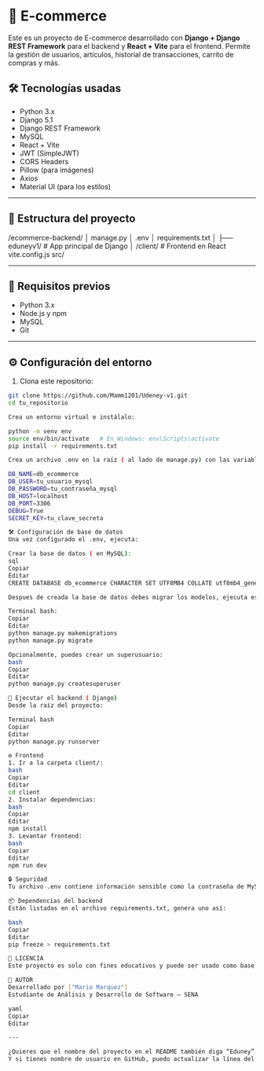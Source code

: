 # 🛒 E-commerce

Este es un proyecto de E-commerce desarrollado con **Django + Django REST Framework** para el backend y **React + Vite** para el frontend. Permite la gestión de usuarios, artículos, historial de transacciones, carrito de compras y más.

## 🛠 Tecnologías usadas

- Python 3.x
- Django 5.1
- Django REST Framework
- MySQL
- React + Vite
- JWT (SimpleJWT)
- CORS Headers
- Pillow (para imágenes)
- Axios
- Material UI (para los estilos)

---

## 📁 Estructura del proyecto

/ecommerce-backend/ │ manage.py │ .env │ requirements.txt │ ├── eduneyv1/ # App principal de Django │ /client/ # Frontend en React vite.config.js src/

---

## 🚀 Requisitos previos

- Python 3.x
- Node.js y npm
- MySQL
- Git

---

## ⚙️ Configuración del entorno

1. Clona este repositorio:

```bash
git clone https://github.com/Mamm1201/Udeney-v1.git
cd tu_repositorio

Crea un entorno virtual e instálalo:

python -m venv env
source env/bin/activate   # En Windows: env\Scripts\activate
pip install -r requirements.txt

Crea un archivo .env en la raíz ( al lado de manage.py) con las variables de entorno:

DB_NAME=db_ecommerce
DB_USER=tu_usuario_mysql
DB_PASSWORD=tu_contraseña_mysql
DB_HOST=localhost
DB_PORT=3306
DEBUG=True
SECRET_KEY=tu_clave_secreta

🛠️ Configuración de base de datos
Una vez configurado el .env, ejecuta:

Crear la base de datos ( en MySQL):
sql
Copiar
Editar
CREATE DATABASE db_ecommerce CHARACTER SET UTF8MB4 COLLATE utf8mb4_general_ci;

Despues de creada la base de datos debes migrar los modelos, ejecuta estos comandos:

Terminal bash:
Copiar
Editar
python manage.py makemigrations
python manage.py migrate

Opcionalmente, puedes crear un superusuario:
bash
Copiar
Editar
python manage.py createsuperuser

🧪 Ejecutar el backend ( Django)
Desde la raíz del proyecto:

Terminal bash
Copiar
Editar
python manage.py runserver

⚙️ Frontend
1. Ir a la carpeta client/:
bash
Copiar
Editar
cd client
2. Instalar dependencias:
bash
Copiar
Editar
npm install
3. Levantar frontend:
bash
Copiar
Editar
npm run dev

🔒 Seguridad
Tu archivo .env contiene información sensible como la contraseña de MySQL y la clave secreta de Django. Asegúrate de que esté listado en tu .gitignore para no subirlo al repositorio.

📦 Dependencias del backend
Están listadas en el archivo requirements.txt, genera uno así:

bash
Copiar
Editar
pip freeze > requirements.txt

📄 LICENCIA
Este proyecto es solo con fines educativos y puede ser usado como base para futuros proyectos.

🤝 AUTOR
Desarrollado por ["Mario Marquez"]
Estudiante de Análisis y Desarrollo de Software – SENA

yaml
Copiar
Editar

---

¿Quieres que el nombre del proyecto en el README también diga “Eduney” o prefieres mantenerlo como “E-commerce”?
Y si tienes nombre de usuario en GitHub, puedo actualizar la línea del `git clone` también.








```
